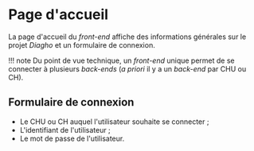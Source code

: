 # Page d'accueil

La page d'accueil du _front-end_ affiche des informations générales sur le projet _Diagho_ et un formulaire de connexion.

!!! note
Du point de vue technique, un _front-end_ unique permet de se connecter à plusieurs _back-ends_ (_a priori_ il y a un _back-end_ par CHU ou CH).

## Formulaire de connexion

- Le CHU ou CH auquel l'utilisateur souhaite se connecter ;
- L'identifiant de l'utilisateur ;
- Le mot de passe de l'utilisateur.
